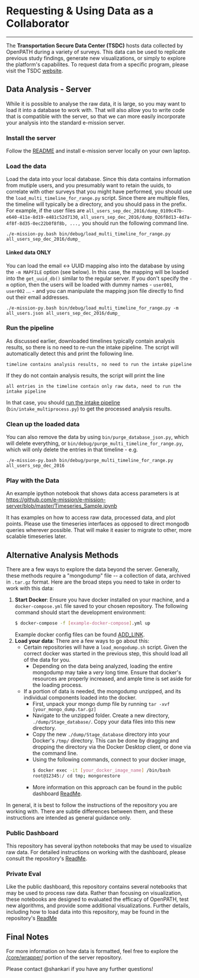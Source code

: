 # Requesting & Using Data as a Collaborator
---

The **Transportation Secure Data Center (TSDC)**  hosts data collected by OpenPATH during a variety of surveys.  This data can be used to replicate previous study findings, generate new visualizations, or simply to explore the platform's capabilites.  To request data from a specific program, please visit the TSDC [website](https://www.nrel.gov/transportation/secure-transportation-data/index.html).

## Data Analysis - Server ##

While it is possible to analyse the raw data, it is large, so you may want to load it into a database to work with. That will also allow you to write code that is compatible with the server, so that we can more easily incorporate your analysis into the standard e-mission server.

### Install the server ###
Follow the [README](https://github.com/e-mission/e-mission-server) and install e-mission server locally on your own laptop.

### Load the data ###
Load the data into your local database. Since this data contains information from mutiple users, and you presumably want to retain the uuids, to correlate with other surveys that you might have performed, you should use the `load_multi_timeline_for_range.py` script. Since there are multiple files, the timeline will typically be a directory, and you should pass in the prefix. For example, if the user files are `all_users_sep_dec_2016/dump_0109c47b-e640-411e-8d19-e481c52d7130`, `all_users_sep_dec_2016/dump_026f8d13-4d7a-4f8f-8d35-0ec22b0f8f8b, ...,` you should run the following command line.

```
./e-mission-py.bash bin/debug/load_multi_timeline_for_range.py all_users_sep_dec_2016/dump_
```

#### Linked data ONLY ####
You can load the email <-> UUID mapping also into the database by using the `-m MAPFILE` option (see below). In this case, the mapping will be loaded into the `get_uuid_db()` similar to the regular server. If you don't specify the `-m` option, then the users will be loaded with dummy names - `user001`, `user002` ... - and you can manipulate the mapping json file directly to find out their email addresses.

```
./e-mission-py.bash bin/debug/load_multi_timeline_for_range.py -m all_users.json all_users_sep_dec_2016/dump_
```

### Run the pipeline ###
As discussed earlier, downloaded timelines typically contain analysis results, so there is no need to re-run the intake pipeline. The script will automatically detect this and print the following line.

```
timeline contains analysis results, no need to run the intake pipeline
```

If they do not contain analysis results, the script will print the line

```
all entries in the timeline contain only raw data, need to run the intake pipeline
```

In that case, you should [run the intake pipeline](https://github.com/e-mission/e-mission-docs/blob/master/docs/e-mission-server/deploying_your_own_server_to_production.md#the-analysis-pipeline) (`bin/intake_multiprocess.py`) to get the processed analysis results.

### Clean up the loaded data ###
You can also remove the data by using `bin/purge_database_json.py`, which will delete everything, or `bin/debug/purge_multi_timeline_for_range.py`, which will only delete the entries in that timeline - e.g.

```
./e-mission-py.bash bin/debug/purge_multi_timeline_for_range.py all_users_sep_dec_2016
```

### Play with the Data ###
An example ipython notebook that shows data access parameters is at
https://github.com/e-mission/e-mission-server/blob/master/Timeseries_Sample.ipynb

It has examples on how to access raw data, processed data, and plot points.
Please use the timeseries interfaces as opposed to direct mongodb queries wherever possible.
That will make it easier to migrate to other, more scalable timeseries later.

## Alternative Analysis Methods ##

There are a few ways to explore the data beyond the server.  Generally, these methods require a "mongodump" file -- a collection of data, archived in `.tar.gz` format.  Here are the broad steps you need to take in order to work with this data:

1. **Start Docker**:  Ensure you have docker installed on your machine, and a `docker-compose.yml` file saved to your chosen repository.  The following command should start the development environment:
    ```bash
    $ docker-compose -f [example-docker-compose].yml up
    ```
    Example docker config files can be found [ADD_LINK]().
2. **Load your data**:  There are a few ways to go about this:
    - Certain repositories will have a `load_mongodump.sh` script.  Given the correct docker was started in the previous step, this should load all of the data for you.  
        - Depending on the data being analyzed, loading the entire mongodump may take a _very_ long time.  Ensure that docker's resources are properly increased, and ample time is set aside for the loading process.
    - If a portion of data is needed, the mongodump unzipped, and its individual components loaded into the docker.
        - First, unpack your mongo dump file by running `tar -xvf [your_mongo_dump.tar.gz]`
        - Navigate to the unzipped folder.  Create a new directory, `./dump/Stage_database/`.  Copy your data files into this new directory.
        - Copy the new `./dump/Stage_database` directory into your Docker's `/tmp/` directory.  This can be done by dragging and dropping the directory via the Docker Desktop client, or done via the command line.
        - Using the following commands, connect to your docker image, 
            ```bash
            $ docker exec -it [your_docker_image_name] /bin/bash
            root@12345:/ cd tmp; mongorestore
            ```
        - More information on this approach can be found in the public dashboard [ReadMe](https://github.com/e-mission/em-public-dashboard/blob/main/README.md#large-dataset-workaround).


In general, it is best to follow the instructions of the repository you are working with. There are subtle differences between them, and these instructions are intended as general guidance only.

### Public Dashboard ###
This repository has several ipython notebooks that may be used to visualize raw data.  For detailed instructions on working with the dashboard, please consult the repository's [ReadMe](https://github.com/e-mission/em-public-dashboard/blob/main/README.md).

### Private Eval ###
Like the public dashboard, this repository contains several notebooks that may be used to process raw data.  Rather than focusing on visualization, these notebooks are designed to evaluated the efficacy of OpenPATH, test new algorithms, and provide some additional visualizations. Further details, including how to load data into this repository, may be found in the repository's [ReadMe](https://github.com/e-mission/e-mission-eval-private-data/blob/master/README.md)

## Final Notes ## 

For more information on how data is formatted, feel free to explore the [/core/wrapper/](https://github.com/e-mission/e-mission-server/tree/master/emission/core/wrapper) portion of the server repository.

Please contact @shankari if you have any further questions!